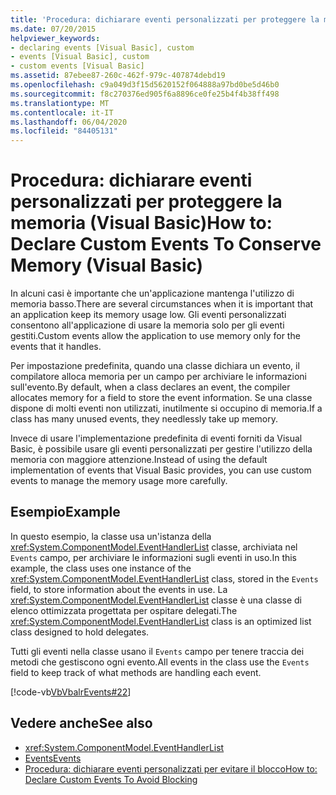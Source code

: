 ```yaml
---
title: 'Procedura: dichiarare eventi personalizzati per proteggere la memoria'
ms.date: 07/20/2015
helpviewer_keywords:
- declaring events [Visual Basic], custom
- events [Visual Basic], custom
- custom events [Visual Basic]
ms.assetid: 87ebee87-260c-462f-979c-407874debd19
ms.openlocfilehash: c9a049d3f15d5620152f064888a97bd0be5d46b0
ms.sourcegitcommit: f8c270376ed905f6a8896ce0fe25b4f4b38ff498
ms.translationtype: MT
ms.contentlocale: it-IT
ms.lasthandoff: 06/04/2020
ms.locfileid: "84405131"
---
```

# <a name="how-to-declare-custom-events-to-conserve-memory-visual-basic"></a><span data-ttu-id="21b67-102">Procedura: dichiarare eventi personalizzati per proteggere la memoria (Visual Basic)</span><span class="sxs-lookup"><span data-stu-id="21b67-102">How to: Declare Custom Events To Conserve Memory (Visual Basic)</span></span>
<span data-ttu-id="21b67-103">In alcuni casi è importante che un'applicazione mantenga l'utilizzo di memoria basso.</span><span class="sxs-lookup"><span data-stu-id="21b67-103">There are several circumstances when it is important that an application keep its memory usage low.</span></span> <span data-ttu-id="21b67-104">Gli eventi personalizzati consentono all'applicazione di usare la memoria solo per gli eventi gestiti.</span><span class="sxs-lookup"><span data-stu-id="21b67-104">Custom events allow the application to use memory only for the events that it handles.</span></span>  
  
 <span data-ttu-id="21b67-105">Per impostazione predefinita, quando una classe dichiara un evento, il compilatore alloca memoria per un campo per archiviare le informazioni sull'evento.</span><span class="sxs-lookup"><span data-stu-id="21b67-105">By default, when a class declares an event, the compiler allocates memory for a field to store the event information.</span></span> <span data-ttu-id="21b67-106">Se una classe dispone di molti eventi non utilizzati, inutilmente si occupino di memoria.</span><span class="sxs-lookup"><span data-stu-id="21b67-106">If a class has many unused events, they needlessly take up memory.</span></span>  
  
 <span data-ttu-id="21b67-107">Invece di usare l'implementazione predefinita di eventi forniti da Visual Basic, è possibile usare gli eventi personalizzati per gestire l'utilizzo della memoria con maggiore attenzione.</span><span class="sxs-lookup"><span data-stu-id="21b67-107">Instead of using the default implementation of events that Visual Basic provides, you can use custom events to manage the memory usage more carefully.</span></span>  
  
## <a name="example"></a><span data-ttu-id="21b67-108">Esempio</span><span class="sxs-lookup"><span data-stu-id="21b67-108">Example</span></span>  
 <span data-ttu-id="21b67-109">In questo esempio, la classe usa un'istanza della <xref:System.ComponentModel.EventHandlerList> classe, archiviata nel `Events` campo, per archiviare le informazioni sugli eventi in uso.</span><span class="sxs-lookup"><span data-stu-id="21b67-109">In this example, the class uses one instance of the <xref:System.ComponentModel.EventHandlerList> class, stored in the `Events` field, to store information about the events in use.</span></span> <span data-ttu-id="21b67-110">La <xref:System.ComponentModel.EventHandlerList> classe è una classe di elenco ottimizzata progettata per ospitare delegati.</span><span class="sxs-lookup"><span data-stu-id="21b67-110">The <xref:System.ComponentModel.EventHandlerList> class is an optimized list class designed to hold delegates.</span></span>  
  
 <span data-ttu-id="21b67-111">Tutti gli eventi nella classe usano il `Events` campo per tenere traccia dei metodi che gestiscono ogni evento.</span><span class="sxs-lookup"><span data-stu-id="21b67-111">All events in the class use the `Events` field to keep track of what methods are handling each event.</span></span>  
  
 [!code-vb[VbVbalrEvents#22](~/samples/snippets/visualbasic/VS_Snippets_VBCSharp/VbVbalrEvents/VB/Class1.vb#22)]  
  
## <a name="see-also"></a><span data-ttu-id="21b67-112">Vedere anche</span><span class="sxs-lookup"><span data-stu-id="21b67-112">See also</span></span>

- <xref:System.ComponentModel.EventHandlerList>
- [<span data-ttu-id="21b67-113">Events</span><span class="sxs-lookup"><span data-stu-id="21b67-113">Events</span></span>](index.md)
- [<span data-ttu-id="21b67-114">Procedura: dichiarare eventi personalizzati per evitare il blocco</span><span class="sxs-lookup"><span data-stu-id="21b67-114">How to: Declare Custom Events To Avoid Blocking</span></span>](how-to-declare-custom-events-to-avoid-blocking.md)
